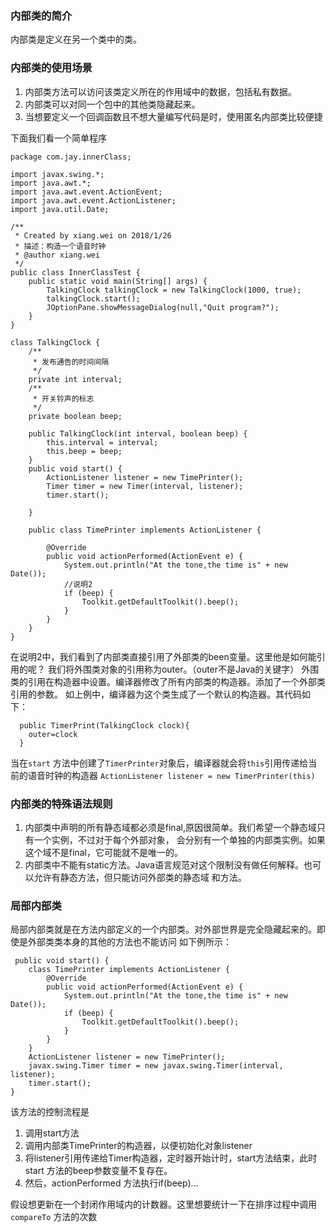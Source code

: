 ### 内部类的简介
内部类是定义在另一个类中的类。
### 内部类的使用场景
1. 内部类方法可以访问该类定义所在的作用域中的数据，包括私有数据。
2. 内部类可以对同一个包中的其他类隐藏起来。
3. 当想要定义一个回调函数且不想大量编写代码是时，使用匿名内部类比较便捷

下面我们看一个简单程序
```
package com.jay.innerClass;

import javax.swing.*;
import java.awt.*;
import java.awt.event.ActionEvent;
import java.awt.event.ActionListener;
import java.util.Date;

/**
 * Created by xiang.wei on 2018/1/26
 * 描述：构造一个语音时钟
 * @author xiang.wei
 */
public class InnerClassTest {
    public static void main(String[] args) {
        TalkingClock talkingClock = new TalkingClock(1000, true);
        talkingClock.start();
        JOptionPane.showMessageDialog(null,"Quit program?");
    }
}

class TalkingClock {
    /**
     * 发布通告的时间间隔
     */
    private int interval;
    /**
     * 开关铃声的标志
     */
    private boolean beep;

    public TalkingClock(int interval, boolean beep) {
        this.interval = interval;
        this.beep = beep;
    }
    public void start() {
        ActionListener listener = new TimePrinter();
        Timer timer = new Timer(interval, listener);
        timer.start();

    }

    public class TimePrinter implements ActionListener {

        @Override
        public void actionPerformed(ActionEvent e) {
            System.out.println("At the tone,the time is" + new Date());
            //说明2
            if (beep) {
                Toolkit.getDefaultToolkit().beep();
            }
        }
    }
}

```
在说明2中，我们看到了内部类直接引用了外部类的been变量。这里他是如何能引用的呢？
我们将外围类对象的引用称为outer。（outer不是Java的关键字）
外围类的引用在构造器中设置。编译器修改了所有内部类的构造器。添加了一个外部类引用的参数。
如上例中，编译器为这个类生成了一个默认的构造器。其代码如下：
```
  public TimerPrint(TalkingClock clock){
    outer=clock
  }
```
当在`start` 方法中创建了`TimerPrinter`对象后，编译器就会将`this`引用传递给当前的语音时钟的构造器
`ActionListener listener = new TimerPrinter(this)`
### 内部类的特殊语法规则
1. 内部类中声明的所有静态域都必须是final,原因很简单。我们希望一个静态域只有一个实例，不过对于每个外部对象，
会分别有一个单独的内部类实例。如果这个域不是final，它可能就不是唯一的。
2. 内部类中不能有static方法。Java语言规范对这个限制没有做任何解释。也可以允许有静态方法，但只能访问外部类的静态域
和方法。

### 局部内部类
局部内部类就是在方法内部定义的一个内部类。对外部世界是完全隐藏起来的。即使是外部类类本身的其他的方法也不能访问
如下例所示：
```
 public void start() {
    class TimePrinter implements ActionListener {
        @Override
        public void actionPerformed(ActionEvent e) {
            System.out.println("At the tone,the time is" + new Date());
            if (beep) {
                Toolkit.getDefaultToolkit().beep();
            }
        }
    }
    ActionListener listener = new TimePrinter();
    javax.swing.Timer timer = new javax.swing.Timer(interval, listener);
    timer.start();
}

```
该方法的控制流程是
1. 调用start方法
2. 调用内部类TimePrinter的构造器，以便初始化对象listener
3. 将listener引用传递给Timer构造器，定时器开始计时，start方法结束，此时start
方法的beep参数变量不复存在。
4. 然后，actionPerformed 方法执行if(beep)...

假设想更新在一个封闭作用域内的计数器。这里想要统计一下在排序过程中调用
`compareTo` 方法的次数


